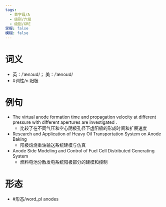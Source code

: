 ```yaml
---
tags:
  - 首字母/A
  - 级别/六级
  - 级别/GRE
掌握: false
模糊: false
---
```

# 词义
- 英：/ˈænəʊd/； 美：/ˈænoʊd/
- #词性/n  阳极
# 例句
- The virtual anode formation time and propagation velocity at different pressure with different apertures are investigated .
	- 比较了在不同气压和空心阴极孔径下虚阳极的形成时间和扩展速度
- Research and Application of Heavy Oil Transportation System on Anode Baking
	- 阳极焙烧重油输送系统建模与仿真
- Anode Side Modeling and Control of Fuel Cell Distributed Generating System
	- 燃料电池分散发电系统阳极部分的建模和控制
# 形态
- #形态/word_pl anodes
